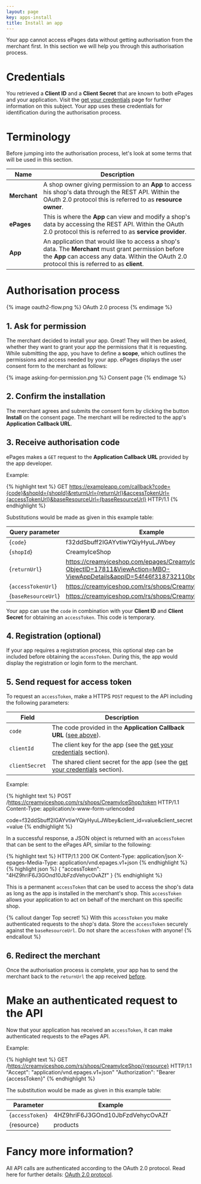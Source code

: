 ```yaml
---
layout: page
key: apps-install
title: Install an app
---
```


Your app cannot access ePages data without getting authorisation from the merchant first. In this section we will help you through this authorisation process.

# Credentials

You retrieved a **Client ID** and a **Client Secret** that are known to both ePages and your application. Visit the [get your credentials](page:apps-create#get-your-credentials) page for further information on this subject. Your app uses these credentials for identification during the authorisation process.

# Terminology

Before jumping into the authorisation process, let's look at some terms that will be used in this section.

| Name              | Description                                                                                             |
|--------------------|---------------------------------------------------------------------------------------------------------|
| **Merchant** | A shop owner giving permission to an **App** to access his shop's data through the REST API. Within the OAuth 2.0 protocol this is referred to as **resource owner**. |
| **ePages** | This is where the **App** can view and modify a shop's data by accessing the REST API. Within the OAuth 2.0 protocol this is referred to as **service provider**.|
| **App**      | An application that would like to access a shop's data. The **Merchant** must grant permission before the **App** can access any data. Within the OAuth 2.0 protocol this is referred to as **client**. |

# Authorisation process

{% image oauth2-flow.png %}
OAuth 2.0 process
{% endimage %}

## 1. Ask for permission

The merchant decided to install your app. Great! They will then be asked, whether they want to grant your app the permissions that it is requesting. While submitting the app, you have to define a **scope**, which outlines the permissions and access needed by your app. ePages displays the user consent form to the merchant as follows:

{% image asking-for-permission.png %}
Consent page
{% endimage %}

## 2. Confirm the installation

The merchant agrees and submits the consent form by clicking the button **Install** on the consent page. The merchant will be redirected to the app's **Application Callback URL**.

## 3. Receive authorisation code

ePages makes a `GET` request to the **Application Callback URL** provided by the app developer.

Example:

{% highlight text %}
GET https://exampleapp.com/callback?code={code}&shopId={shopId}&returnUrl={returnUrl}&accessTokenUrl={accessTokenUrl}&baseResourceUrl={baseResourceUrl} HTTP/1.1
{% endhighlight %}

Substitutions would be made as given in this example table:

| Query parameter              | Example                                                                                             |
|--------------------|---------------------------------------------------------------------------------------------------------|
| {`code`}      | f32ddSbuff2IGAYvtiwYQiyHyuLJWbey     |
| {`shopId`}   | CreamyIceShop|
| {`returnUrl`}    | https://creamyiceshop.com/epages/CreamyIceShop.admin/?ObjectID=17811&ViewAction=MBO-ViewAppDetails&appID=54f46f318732110bd85f41c7 |
| {`accessTokenUrl`}      | https://creamyiceshop.com/rs/shops/CreamyIceShop/token |
| {`baseResourceUrl`}      | https://creamyiceshop.com/rs/shops/CreamyIceShop |

Your app can use the `code` in combination with your **Client ID** and **Client Secret** for obtaining an `accessToken`. This code is temporary.

## 4. Registration (optional)

If your app requires a registration process, this optional step can be included before obtaining the `accessToken`. During this, the app would display the registration or login form to the merchant.

## 5. Send request for access token

To request an `accessToken`, make a HTTPS `POST` request to the API including the following parameters:

| Field              | Description                                                                                             |
|--------------------|---------------------------------------------------------------------------------------------------------|
| `code`      | The code provided in the **Application Callback URL** ([see above](page:apps-install#receive-authorisation-code)).     |
| `clientId`   | The client key for the app (see the [get your credentials](page:apps-create#get-your-credentials) section).|
| `clientSecret`    | The shared client secret for the app (see the [get your credentials](page:apps-create#get-your-credentials) section). |

Example:

{% highlight text %}
POST /https://creamyiceshop.com/rs/shops/CreamyIceShop/token HTTP/1.1
Content-Type: application/x-www-form-urlencoded

code=f32ddSbuff2IGAYvtiwYQiyHyuLJWbey&client_id=value&client_secret=value
{% endhighlight %}

In a successful response, a JSON object is returned with an `accessToken` that can be sent to the ePages API, similar to the following:

{% highlight text %}
HTTP/1.1 200 OK
Content-Type: application/json
X-epages-Media-Type: application/vnd.epages.v1+json
{% endhighlight %}
{% highlight json %}
{
  "accessToken": "4HZ9hriF6J3GOnd10JbFzdVehycOvAZf"
}
{% endhighlight %}

This is a permanent `accessToken` that can be used to access the shop's data as long as the app is installed in the merchant's shop. This `accessToken` allows your application to act on behalf of the merchant on this specific shop.

{% callout danger Top secret! %}
With this `accessToken` you make authenticated requests to the shop's data. Store the `accessToken` securely against the `baseResourceUrl`. Do not share the `accessToken` with anyone!
{% endcallout %}

## 6. Redirect the merchant

Once the authorisation process is complete, your app has to send the merchant back to the `returnUrl` the app received [before](page:apps-install#receive-authorisation-code).

# Make an authenticated request to the API

Now that your application has received an `accessToken`, it can make authenticated requests to the ePages API.

Example:

{% highlight text %}
GET /https://creamyiceshop.com/rs/shops/CreamyIceShop/{resource} HTTP/1.1
"Accept": "application/vnd.epages.v1+json"
"Authorization": "Bearer {accessToken}"
{% endhighlight %}

The substitution would be made as given in this example table:

| Parameter              | Example                            |
|--------------------|----------------------------------------|
| {`accessToken`} | 4HZ9hriF6J3GOnd10JbFzdVehycOvAZf          |
| {resource}      | products                                  |


# Fancy more information?

All API calls are authenticated according to the OAuth 2.0 protocol. Read here for further details: [OAuth 2.0 protocol](https://tools.ietf.org/html/rfc6749).
